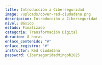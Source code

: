 ```yaml
---
title: Introducción a Ciberseguridad
image: /uploads/cover-red-ciudadana.png
descripcion: Introducción a Ciberseguridad
nivel: Básico
estado: Finalizado
categoria: Transformación Digital
duracion: 8 horas
enlace_contenido: "#"
enlace_registro: "#"
instructor: Red Ciudadana
password: CiberseguridadMingob2025
---
```

